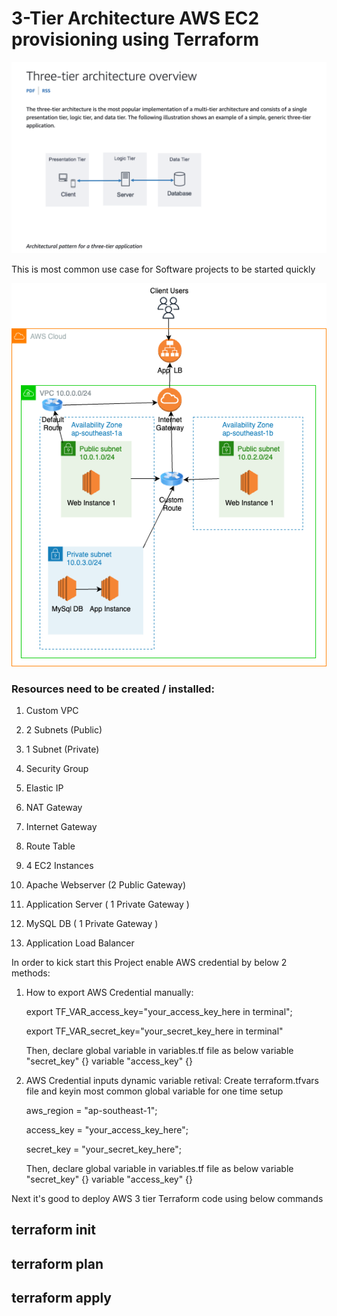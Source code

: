 # 3-Tier Architecture AWS EC2 provisioning using Terraform

![Alt text](https://github.com/skramki/aws_3tier_architect_terraform/blob/40ff6850aa4760b924c205ecccaa0efa850c780d/3Tier%20Architect%20Overview.png)

This is most common use case for Software projects to be started quickly

![Alt text](https://github.com/skramki/aws_3tier_architect_terraform/blob/3a3f51128b59624cffa3e8ce6d9932eddcc35d54/3Tier%20AWS-EC2%20Architecture%20Provisioning-TF-.png)

### Resources need to be created / installed:

1) Custom VPC 

2) 2 Subnets (Public)

3) 1 Subnet (Private)

4) Security Group

5) Elastic IP

6) NAT Gateway

7) Internet Gateway

8) Route Table

9) 4 EC2 Instances

10) Apache Webserver (2 Public Gateway)

11) Application Server ( 1 Private Gateway )

12) MySQL DB ( 1 Private Gateway )

13) Application Load Balancer

In order to kick start this Project enable AWS credential by below 2 methods:
1) How to export AWS Credential manually:

    export TF_VAR_access_key="your_access_key_here in terminal";
   
    export TF_VAR_secret_key="your_secret_key_here in terminal" 

      Then, declare global variable in variables.tf file as below
      variable "secret_key" {}
      variable "access_key" {}

3) AWS Credential inputs dynamic variable retival:
   Create terraform.tfvars file and keyin most common global variable for one time setup
   
      aws_region = "ap-southeast-1";
   
      access_key = "your_access_key_here";
   
      secret_key = "your_secret_key_here";

    Then, declare global variable in variables.tf file as below
    variable "secret_key" {}
    variable "access_key" {}


Next it's good to deploy AWS 3 tier Terraform code using below commands

## terraform init

## terraform plan

## terraform apply
